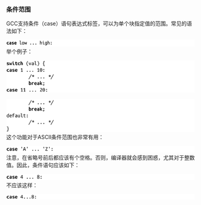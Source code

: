 ### 条件范围

GCC支持条件（case）语句表达式标签，可以为单个块指定值的范围。常见的语法如下：



![616.png](../images/616.png)
举个例子：



![617.png](../images/617.png)


![618.png](../images/618.png)
这个功能对于ASCII条件范围也非常有用：



![619.png](../images/619.png)
注意，在省略号前后都应该有个空格。否则，编译器就会感到困惑，尤其对于整数值。因此，条件语句应该如下：



![620.png](../images/620.png)
不应该这样：



![621.png](../images/621.png)
